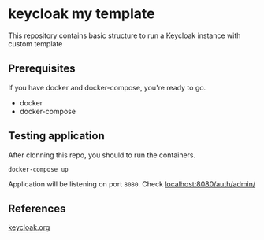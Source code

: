 # keycloak my template
This repository contains basic structure to run a Keycloak instance with custom template

## Prerequisites

If you have docker and docker-compose, you're ready to go.

* docker
* docker-compose

## Testing application

After clonning this repo, you should to run the containers.

```
docker-compose up
```

Application will be listening on port `8080`.
Check [localhost:8080/auth/admin/](http://localhost:8080/auth/admin/)

## References

[keycloak.org](https://www.keycloak.org/)
